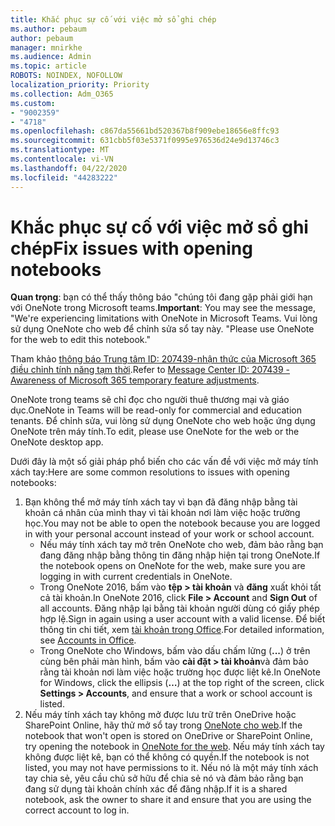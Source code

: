 ```yaml
---
title: Khắc phục sự cố với việc mở sổ ghi chép
ms.author: pebaum
author: pebaum
manager: mnirkhe
ms.audience: Admin
ms.topic: article
ROBOTS: NOINDEX, NOFOLLOW
localization_priority: Priority
ms.collection: Adm_O365
ms.custom:
- "9002359"
- "4718"
ms.openlocfilehash: c867da55661bd520367b8f909ebe18656e8ffc93
ms.sourcegitcommit: 631cbb5f03e5371f0995e976536d24e9d13746c3
ms.translationtype: MT
ms.contentlocale: vi-VN
ms.lasthandoff: 04/22/2020
ms.locfileid: "44283222"
---
```

# <a name="fix-issues-with-opening-notebooks"></a><span data-ttu-id="bac3c-102">Khắc phục sự cố với việc mở sổ ghi chép</span><span class="sxs-lookup"><span data-stu-id="bac3c-102">Fix issues with opening notebooks</span></span>

<span data-ttu-id="bac3c-103">**Quan trọng**: bạn có thể thấy thông báo "chúng tôi đang gặp phải giới hạn với OneNote trong Microsoft teams.</span><span class="sxs-lookup"><span data-stu-id="bac3c-103">**Important**: You may see the message, "We're experiencing limitations with OneNote in Microsoft Teams.</span></span> <span data-ttu-id="bac3c-104">Vui lòng sử dụng OneNote cho web để chỉnh sửa sổ tay này. "</span><span class="sxs-lookup"><span data-stu-id="bac3c-104">Please use OneNote for the web to edit this notebook."</span></span>

<span data-ttu-id="bac3c-105">Tham khảo [thông báo Trung tâm ID: 207439-nhận thức của Microsoft 365 điều chỉnh tính năng tạm thời](https://admin.microsoft.com/Adminportal/Home?source=applauncher#MessageCenter?id=MC207439).</span><span class="sxs-lookup"><span data-stu-id="bac3c-105">Refer to [Message Center ID: 207439 - Awareness of Microsoft 365 temporary feature adjustments](https://admin.microsoft.com/Adminportal/Home?source=applauncher#MessageCenter?id=MC207439).</span></span>

<span data-ttu-id="bac3c-106">OneNote trong teams sẽ chỉ đọc cho người thuê thương mại và giáo dục.</span><span class="sxs-lookup"><span data-stu-id="bac3c-106">OneNote in Teams will be read-only for commercial and education tenants.</span></span> <span data-ttu-id="bac3c-107">Để chỉnh sửa, vui lòng sử dụng OneNote cho web hoặc ứng dụng OneNote trên máy tính.</span><span class="sxs-lookup"><span data-stu-id="bac3c-107">To edit, please use OneNote for the web or the OneNote desktop app.</span></span>

<span data-ttu-id="bac3c-108">Dưới đây là một số giải pháp phổ biến cho các vấn đề với việc mở máy tính xách tay:</span><span class="sxs-lookup"><span data-stu-id="bac3c-108">Here are some common resolutions to issues with opening notebooks:</span></span>

1. <span data-ttu-id="bac3c-109">Bạn không thể mở máy tính xách tay vì bạn đã đăng nhập bằng tài khoản cá nhân của mình thay vì tài khoản nơi làm việc hoặc trường học.</span><span class="sxs-lookup"><span data-stu-id="bac3c-109">You may not be able to open the notebook because you are logged in with your personal account instead of your work or school account.</span></span>
    - <span data-ttu-id="bac3c-110">Nếu máy tính xách tay mở trên OneNote cho web, đảm bảo rằng bạn đang đăng nhập bằng thông tin đăng nhập hiện tại trong OneNote.</span><span class="sxs-lookup"><span data-stu-id="bac3c-110">If the notebook opens on OneNote for the web, make sure you are logging in with current credentials in OneNote.</span></span>
    - <span data-ttu-id="bac3c-111">Trong OneNote 2016, bấm vào **tệp > tài khoản** và **đăng** xuất khỏi tất cả tài khoản.</span><span class="sxs-lookup"><span data-stu-id="bac3c-111">In OneNote 2016, click **File > Account** and **Sign Out** of all accounts.</span></span> <span data-ttu-id="bac3c-112">Đăng nhập lại bằng tài khoản người dùng có giấy phép hợp lệ.</span><span class="sxs-lookup"><span data-stu-id="bac3c-112">Sign in again using a user account with a valid license.</span></span> <span data-ttu-id="bac3c-113">Để biết thông tin chi tiết, xem [tài khoản trong Office](https://support.office.com/article/accounts-in-office-628ea040-f265-49de-b986-be09c3ebf8a9).</span><span class="sxs-lookup"><span data-stu-id="bac3c-113">For detailed information, see [Accounts in Office](https://support.office.com/article/accounts-in-office-628ea040-f265-49de-b986-be09c3ebf8a9).</span></span> 
    - <span data-ttu-id="bac3c-114">Trong OneNote cho Windows, bấm vào dấu chấm lửng (**...**) ở trên cùng bên phải màn hình, bấm vào **cài đặt > tài khoản**và đảm bảo rằng tài khoản nơi làm việc hoặc trường học được liệt kê.</span><span class="sxs-lookup"><span data-stu-id="bac3c-114">In OneNote for Windows, click the ellipsis (**…**) at the top right of the screen, click **Settings > Accounts**, and ensure that a work or school account is listed.</span></span> 
2. <span data-ttu-id="bac3c-115">Nếu máy tính xách tay không mở được lưu trữ trên OneDrive hoặc SharePoint Online, hãy thử mở sổ tay trong [OneNote cho web](https://onenote.com).</span><span class="sxs-lookup"><span data-stu-id="bac3c-115">If the notebook that won't open is stored on OneDrive or SharePoint Online, try opening the notebook in [OneNote for the web](https://onenote.com).</span></span> <span data-ttu-id="bac3c-116">Nếu máy tính xách tay không được liệt kê, bạn có thể không có quyền.</span><span class="sxs-lookup"><span data-stu-id="bac3c-116">If the notebook is not listed, you may not have permissions to it.</span></span> <span data-ttu-id="bac3c-117">Nếu nó là một máy tính xách tay chia sẻ, yêu cầu chủ sở hữu để chia sẻ nó và đảm bảo rằng bạn đang sử dụng tài khoản chính xác để đăng nhập.</span><span class="sxs-lookup"><span data-stu-id="bac3c-117">If it is a shared notebook, ask the owner to share it and ensure that you are using the correct account to log in.</span></span>
